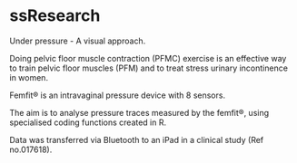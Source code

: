 # ssResearch
Under pressure - A visual approach.  

Doing pelvic floor muscle contraction (PFMC) exercise is an effective way to train pelvic floor muscles (PFM) and to treat stress urinary incontinence in women.

Femfit® is an intravaginal pressure device with 8 sensors.

The aim is to analyse pressure traces measured by the femfit®, using specialised coding functions created in R.

Data was transferred via Bluetooth to an iPad in a clinical study (Ref no.017618).
